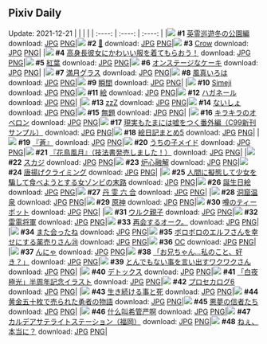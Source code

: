 ## Pixiv Daily
Update: 2021-12-21
|      |      |      |
| :----: | :----: | :----: |
|![](https://pixiv.microyu.workers.dev/c/240x480/img-master/img/2021/12/19/14/35/55/94872747_p0_master1200.jpg) **#1** [英霊巡遊冬の公園編](https://www.pixiv.net/artworks/94872747) download: [JPG](https://pixiv.microyu.workers.dev/img-original/img/2021/12/19/14/35/55/94872747_p0.jpg) [PNG](https://pixiv.microyu.workers.dev/img-original/img/2021/12/19/14/35/55/94872747_p0.png)|![](https://pixiv.microyu.workers.dev/c/240x480/img-master/img/2021/12/20/08/11/06/94891967_p0_master1200.jpg) **#2** [🎄](https://www.pixiv.net/artworks/94891967) download: [JPG](https://pixiv.microyu.workers.dev/img-original/img/2021/12/20/08/11/06/94891967_p0.jpg) [PNG](https://pixiv.microyu.workers.dev/img-original/img/2021/12/20/08/11/06/94891967_p0.png)|![](https://pixiv.microyu.workers.dev/c/240x480/img-master/img/2021/12/19/05/56/18/94863669_p0_master1200.jpg) **#3** [Crow](https://www.pixiv.net/artworks/94863669) download: [JPG](https://pixiv.microyu.workers.dev/img-original/img/2021/12/19/05/56/18/94863669_p0.jpg) [PNG](https://pixiv.microyu.workers.dev/img-original/img/2021/12/19/05/56/18/94863669_p0.png)|
|![](https://pixiv.microyu.workers.dev/c/240x480/img-master/img/2021/12/20/00/00/18/94886107_p0_master1200.jpg) **#4** [高身長彼女にかわいい服を着てもらおう！](https://www.pixiv.net/artworks/94886107) download: [JPG](https://pixiv.microyu.workers.dev/img-original/img/2021/12/20/00/00/18/94886107_p0.jpg) [PNG](https://pixiv.microyu.workers.dev/img-original/img/2021/12/20/00/00/18/94886107_p0.png)|![](https://pixiv.microyu.workers.dev/c/240x480/img-master/img/2021/12/19/08/14/45/94861285_p0_master1200.jpg) **#5** [紅葉](https://www.pixiv.net/artworks/94861285) download: [JPG](https://pixiv.microyu.workers.dev/img-original/img/2021/12/19/08/14/45/94861285_p0.jpg) [PNG](https://pixiv.microyu.workers.dev/img-original/img/2021/12/19/08/14/45/94861285_p0.png)|![](https://pixiv.microyu.workers.dev/c/240x480/img-master/img/2021/12/19/07/30/00/94867142_p0_master1200.jpg) **#6** [オンステージなケーキ](https://www.pixiv.net/artworks/94867142) download: [JPG](https://pixiv.microyu.workers.dev/img-original/img/2021/12/19/07/30/00/94867142_p0.jpg) [PNG](https://pixiv.microyu.workers.dev/img-original/img/2021/12/19/07/30/00/94867142_p0.png)|
|![](https://pixiv.microyu.workers.dev/c/240x480/img-master/img/2021/12/19/20/30/00/94880039_p0_master1200.jpg) **#7** [満月グラス](https://www.pixiv.net/artworks/94880039) download: [JPG](https://pixiv.microyu.workers.dev/img-original/img/2021/12/19/20/30/00/94880039_p0.jpg) [PNG](https://pixiv.microyu.workers.dev/img-original/img/2021/12/19/20/30/00/94880039_p0.png)|![](https://pixiv.microyu.workers.dev/c/240x480/img-master/img/2021/12/19/12/09/27/94870410_p0_master1200.jpg) **#8** [風真いろは](https://www.pixiv.net/artworks/94870410) download: [JPG](https://pixiv.microyu.workers.dev/img-original/img/2021/12/19/12/09/27/94870410_p0.jpg) [PNG](https://pixiv.microyu.workers.dev/img-original/img/2021/12/19/12/09/27/94870410_p0.png)|![](https://pixiv.microyu.workers.dev/c/240x480/img-master/img/2021/12/19/00/00/12/94861376_p0_master1200.jpg) **#9** [瞬間](https://www.pixiv.net/artworks/94861376) download: [JPG](https://pixiv.microyu.workers.dev/img-original/img/2021/12/19/00/00/12/94861376_p0.jpg) [PNG](https://pixiv.microyu.workers.dev/img-original/img/2021/12/19/00/00/12/94861376_p0.png)|
|![](https://pixiv.microyu.workers.dev/c/240x480/img-master/img/2021/12/19/11/28/59/94869727_p0_master1200.jpg) **#10** [Simeji](https://www.pixiv.net/artworks/94869727) download: [JPG](https://pixiv.microyu.workers.dev/img-original/img/2021/12/19/11/28/59/94869727_p0.jpg) [PNG](https://pixiv.microyu.workers.dev/img-original/img/2021/12/19/11/28/59/94869727_p0.png)|![](https://pixiv.microyu.workers.dev/c/240x480/img-master/img/2021/12/19/23/02/14/94884389_p0_master1200.jpg) **#11** [絵](https://www.pixiv.net/artworks/94884389) download: [JPG](https://pixiv.microyu.workers.dev/img-original/img/2021/12/19/23/02/14/94884389_p0.jpg) [PNG](https://pixiv.microyu.workers.dev/img-original/img/2021/12/19/23/02/14/94884389_p0.png)|![](https://pixiv.microyu.workers.dev/c/240x480/img-master/img/2021/12/19/00/02/11/94861592_p0_master1200.jpg) **#12** [ハガネール](https://www.pixiv.net/artworks/94861592) download: [JPG](https://pixiv.microyu.workers.dev/img-original/img/2021/12/19/00/02/11/94861592_p0.jpg) [PNG](https://pixiv.microyu.workers.dev/img-original/img/2021/12/19/00/02/11/94861592_p0.png)|
|![](https://pixiv.microyu.workers.dev/c/240x480/img-master/img/2021/12/19/00/00/03/94861289_p0_master1200.jpg) **#13** [zzZ](https://www.pixiv.net/artworks/94861289) download: [JPG](https://pixiv.microyu.workers.dev/img-original/img/2021/12/19/00/00/03/94861289_p0.jpg) [PNG](https://pixiv.microyu.workers.dev/img-original/img/2021/12/19/00/00/03/94861289_p0.png)|![](https://pixiv.microyu.workers.dev/c/240x480/img-master/img/2021/12/19/13/58/33/94872126_p0_master1200.jpg) **#14** [ないしょ](https://www.pixiv.net/artworks/94872126) download: [JPG](https://pixiv.microyu.workers.dev/img-original/img/2021/12/19/13/58/33/94872126_p0.jpg) [PNG](https://pixiv.microyu.workers.dev/img-original/img/2021/12/19/13/58/33/94872126_p0.png)|![](https://pixiv.microyu.workers.dev/c/240x480/img-master/img/2021/12/19/21/36/52/94881861_p0_master1200.jpg) **#15** [無題](https://www.pixiv.net/artworks/94881861) download: [JPG](https://pixiv.microyu.workers.dev/img-original/img/2021/12/19/21/36/52/94881861_p0.jpg) [PNG](https://pixiv.microyu.workers.dev/img-original/img/2021/12/19/21/36/52/94881861_p0.png)|
|![](https://pixiv.microyu.workers.dev/c/240x480/img-master/img/2021/12/20/00/01/54/94886232_p0_master1200.jpg) **#16** [キラキラのオベロン](https://www.pixiv.net/artworks/94886232) download: [JPG](https://pixiv.microyu.workers.dev/img-original/img/2021/12/20/00/01/54/94886232_p0.jpg) [PNG](https://pixiv.microyu.workers.dev/img-original/img/2021/12/20/00/01/54/94886232_p0.png)|![](https://pixiv.microyu.workers.dev/c/240x480/img-master/img/2021/12/19/18/25/07/94876670_p0_master1200.jpg) **#17** [現実もたまには嘘をつく番外編（C99新刊サンプル）](https://www.pixiv.net/artworks/94876670) download: [JPG](https://pixiv.microyu.workers.dev/img-original/img/2021/12/19/18/25/07/94876670_p0.jpg) [PNG](https://pixiv.microyu.workers.dev/img-original/img/2021/12/19/18/25/07/94876670_p0.png)|![](https://pixiv.microyu.workers.dev/c/240x480/img-master/img/2021/12/19/18/06/34/94876823_p0_master1200.jpg) **#18** [絵日記まとめ5](https://www.pixiv.net/artworks/94876823) download: [JPG](https://pixiv.microyu.workers.dev/img-original/img/2021/12/19/18/06/34/94876823_p0.jpg) [PNG](https://pixiv.microyu.workers.dev/img-original/img/2021/12/19/18/06/34/94876823_p0.png)|
|![](https://pixiv.microyu.workers.dev/c/240x480/img-master/img/2021/12/20/00/00/18/94886108_p0_master1200.jpg) **#19** [『蒼』](https://www.pixiv.net/artworks/94886108) download: [JPG](https://pixiv.microyu.workers.dev/img-original/img/2021/12/20/00/00/18/94886108_p0.jpg) [PNG](https://pixiv.microyu.workers.dev/img-original/img/2021/12/20/00/00/18/94886108_p0.png)|![](https://pixiv.microyu.workers.dev/c/240x480/img-master/img/2021/12/19/00/24/06/94862295_p0_master1200.jpg) **#20** [うちの子メイド](https://www.pixiv.net/artworks/94862295) download: [JPG](https://pixiv.microyu.workers.dev/img-original/img/2021/12/19/00/24/06/94862295_p0.jpg) [PNG](https://pixiv.microyu.workers.dev/img-original/img/2021/12/19/00/24/06/94862295_p0.png)|![](https://pixiv.microyu.workers.dev/c/240x480/img-master/img/2021/12/20/00/00/07/94886038_p0_master1200.jpg) **#21** [『花鳥風月』（技法書発売しました！）](https://www.pixiv.net/artworks/94886038) download: [JPG](https://pixiv.microyu.workers.dev/img-original/img/2021/12/20/00/00/07/94886038_p0.jpg) [PNG](https://pixiv.microyu.workers.dev/img-original/img/2021/12/20/00/00/07/94886038_p0.png)|
|![](https://pixiv.microyu.workers.dev/c/240x480/img-master/img/2021/12/19/16/00/00/94874203_p0_master1200.jpg) **#22** [スカジ](https://www.pixiv.net/artworks/94874203) download: [JPG](https://pixiv.microyu.workers.dev/img-original/img/2021/12/19/16/00/00/94874203_p0.jpg) [PNG](https://pixiv.microyu.workers.dev/img-original/img/2021/12/19/16/00/00/94874203_p0.png)|![](https://pixiv.microyu.workers.dev/c/240x480/img-master/img/2021/12/20/00/00/40/94886172_p0_master1200.jpg) **#23** [炉心融解](https://www.pixiv.net/artworks/94886172) download: [JPG](https://pixiv.microyu.workers.dev/img-original/img/2021/12/20/00/00/40/94886172_p0.jpg) [PNG](https://pixiv.microyu.workers.dev/img-original/img/2021/12/20/00/00/40/94886172_p0.png)|![](https://pixiv.microyu.workers.dev/c/240x480/img-master/img/2021/12/20/20/30/01/94900660_p0_master1200.jpg) **#24** [唐揚げクライミング](https://www.pixiv.net/artworks/94900660) download: [JPG](https://pixiv.microyu.workers.dev/img-original/img/2021/12/20/20/30/01/94900660_p0.jpg) [PNG](https://pixiv.microyu.workers.dev/img-original/img/2021/12/20/20/30/01/94900660_p0.png)|
|![](https://pixiv.microyu.workers.dev/c/240x480/img-master/img/2021/12/20/20/30/52/94900679_p0_master1200.jpg) **#25** [人間に擬態して少女を騙して食べようとする女ゾンビの末路](https://www.pixiv.net/artworks/94900679) download: [JPG](https://pixiv.microyu.workers.dev/img-original/img/2021/12/20/20/30/52/94900679_p0.jpg) [PNG](https://pixiv.microyu.workers.dev/img-original/img/2021/12/20/20/30/52/94900679_p0.png)|![](https://pixiv.microyu.workers.dev/c/240x480/img-master/img/2021/12/19/07/51/00/94867335_p0_master1200.jpg) **#26** [誕生日絵](https://www.pixiv.net/artworks/94867335) download: [JPG](https://pixiv.microyu.workers.dev/img-original/img/2021/12/19/07/51/00/94867335_p0.jpg) [PNG](https://pixiv.microyu.workers.dev/img-original/img/2021/12/19/07/51/00/94867335_p0.png)|![](https://pixiv.microyu.workers.dev/c/240x480/img-master/img/2021/12/20/00/58/52/94887719_p0_master1200.jpg) **#27** [丹 雯 六 合](https://www.pixiv.net/artworks/94887719) download: [JPG](https://pixiv.microyu.workers.dev/img-original/img/2021/12/20/00/58/52/94887719_p0.jpg) [PNG](https://pixiv.microyu.workers.dev/img-original/img/2021/12/20/00/58/52/94887719_p0.png)|
|![](https://pixiv.microyu.workers.dev/c/240x480/img-master/img/2021/12/19/00/00/05/94861311_p0_master1200.jpg) **#28** [洞窟温泉](https://www.pixiv.net/artworks/94861311) download: [JPG](https://pixiv.microyu.workers.dev/img-original/img/2021/12/19/00/00/05/94861311_p0.jpg) [PNG](https://pixiv.microyu.workers.dev/img-original/img/2021/12/19/00/00/05/94861311_p0.png)|![](https://pixiv.microyu.workers.dev/c/240x480/img-master/img/2021/12/20/00/04/11/94886325_p0_master1200.jpg) **#29** [原神](https://www.pixiv.net/artworks/94886325) download: [JPG](https://pixiv.microyu.workers.dev/img-original/img/2021/12/20/00/04/11/94886325_p0.jpg) [PNG](https://pixiv.microyu.workers.dev/img-original/img/2021/12/20/00/04/11/94886325_p0.png)|![](https://pixiv.microyu.workers.dev/c/240x480/img-master/img/2021/12/19/18/30/08/94877281_p0_master1200.jpg) **#30** [噂のティーポット](https://www.pixiv.net/artworks/94877281) download: [JPG](https://pixiv.microyu.workers.dev/img-original/img/2021/12/19/18/30/08/94877281_p0.jpg) [PNG](https://pixiv.microyu.workers.dev/img-original/img/2021/12/19/18/30/08/94877281_p0.png)|
|![](https://pixiv.microyu.workers.dev/c/240x480/img-master/img/2021/12/19/20/39/18/94880289_p0_master1200.jpg) **#31** [ウルク親子](https://www.pixiv.net/artworks/94880289) download: [JPG](https://pixiv.microyu.workers.dev/img-original/img/2021/12/19/20/39/18/94880289_p0.jpg) [PNG](https://pixiv.microyu.workers.dev/img-original/img/2021/12/19/20/39/18/94880289_p0.png)|![](https://pixiv.microyu.workers.dev/c/240x480/img-master/img/2021/12/19/00/19/05/94862162_p0_master1200.jpg) **#32** [雷電将軍](https://www.pixiv.net/artworks/94862162) download: [JPG](https://pixiv.microyu.workers.dev/img-original/img/2021/12/19/00/19/05/94862162_p0.jpg) [PNG](https://pixiv.microyu.workers.dev/img-original/img/2021/12/19/00/19/05/94862162_p0.png)|![](https://pixiv.microyu.workers.dev/c/240x480/img-master/img/2021/12/19/21/01/39/94880857_p0_master1200.jpg) **#33** [再会するオーク。](https://www.pixiv.net/artworks/94880857) download: [JPG](https://pixiv.microyu.workers.dev/img-original/img/2021/12/19/21/01/39/94880857_p0.jpg) [PNG](https://pixiv.microyu.workers.dev/img-original/img/2021/12/19/21/01/39/94880857_p0.png)|
|![](https://pixiv.microyu.workers.dev/c/240x480/img-master/img/2021/12/19/00/00/05/94861319_p0_master1200.jpg) **#34** [また会ったね](https://www.pixiv.net/artworks/94861319) download: [JPG](https://pixiv.microyu.workers.dev/img-original/img/2021/12/19/00/00/05/94861319_p0.jpg) [PNG](https://pixiv.microyu.workers.dev/img-original/img/2021/12/19/00/00/05/94861319_p0.png)|![](https://pixiv.microyu.workers.dev/c/240x480/img-master/img/2021/12/19/18/05/55/94876811_p0_master1200.jpg) **#35** [ボロボロのエルフさんを幸せにする薬売りさん㉘](https://www.pixiv.net/artworks/94876811) download: [JPG](https://pixiv.microyu.workers.dev/img-original/img/2021/12/19/18/05/55/94876811_p0.jpg) [PNG](https://pixiv.microyu.workers.dev/img-original/img/2021/12/19/18/05/55/94876811_p0.png)|![](https://pixiv.microyu.workers.dev/c/240x480/img-master/img/2021/12/19/00/00/09/94861349_p0_master1200.jpg) **#36** [OC](https://www.pixiv.net/artworks/94861349) download: [JPG](https://pixiv.microyu.workers.dev/img-original/img/2021/12/19/00/00/09/94861349_p0.jpg) [PNG](https://pixiv.microyu.workers.dev/img-original/img/2021/12/19/00/00/09/94861349_p0.png)|
|![](https://pixiv.microyu.workers.dev/c/240x480/img-master/img/2021/12/19/13/40/23/94871825_p0_master1200.jpg) **#37** [んにゃ](https://www.pixiv.net/artworks/94871825) download: [JPG](https://pixiv.microyu.workers.dev/img-original/img/2021/12/19/13/40/23/94871825_p0.jpg) [PNG](https://pixiv.microyu.workers.dev/img-original/img/2021/12/19/13/40/23/94871825_p0.png)|![](https://pixiv.microyu.workers.dev/c/240x480/img-master/img/2021/12/19/00/21/53/94862239_p0_master1200.jpg) **#38** [「お兄ちゃん…私のこと、好き？」](https://www.pixiv.net/artworks/94862239) download: [JPG](https://pixiv.microyu.workers.dev/img-original/img/2021/12/19/00/21/53/94862239_p0.jpg) [PNG](https://pixiv.microyu.workers.dev/img-original/img/2021/12/19/00/21/53/94862239_p0.png)|![](https://pixiv.microyu.workers.dev/c/240x480/img-master/img/2021/12/19/13/41/23/94871839_p0_master1200.jpg) **#39** [とんでもない事を言い出すワクワクさん](https://www.pixiv.net/artworks/94871839) download: [JPG](https://pixiv.microyu.workers.dev/img-original/img/2021/12/19/13/41/23/94871839_p0.jpg) [PNG](https://pixiv.microyu.workers.dev/img-original/img/2021/12/19/13/41/23/94871839_p0.png)|
|![](https://pixiv.microyu.workers.dev/c/240x480/img-master/img/2021/12/19/20/09/02/94879507_p0_master1200.jpg) **#40** [デトックス](https://www.pixiv.net/artworks/94879507) download: [JPG](https://pixiv.microyu.workers.dev/img-original/img/2021/12/19/20/09/02/94879507_p0.jpg) [PNG](https://pixiv.microyu.workers.dev/img-original/img/2021/12/19/20/09/02/94879507_p0.png)|![](https://pixiv.microyu.workers.dev/c/240x480/img-master/img/2021/12/19/00/00/04/94861307_p0_master1200.jpg) **#41** [「白夜極光」半周年記念イラスト](https://www.pixiv.net/artworks/94861307) download: [JPG](https://pixiv.microyu.workers.dev/img-original/img/2021/12/19/00/00/04/94861307_p0.jpg) [PNG](https://pixiv.microyu.workers.dev/img-original/img/2021/12/19/00/00/04/94861307_p0.png)|![](https://pixiv.microyu.workers.dev/c/240x480/img-master/img/2021/12/20/22/00/17/94902682_p0_master1200.jpg) **#42** [プロセカログ6](https://www.pixiv.net/artworks/94902682) download: [JPG](https://pixiv.microyu.workers.dev/img-original/img/2021/12/20/22/00/17/94902682_p0.jpg) [PNG](https://pixiv.microyu.workers.dev/img-original/img/2021/12/20/22/00/17/94902682_p0.png)|
|![](https://pixiv.microyu.workers.dev/c/240x480/img-master/img/2021/12/20/00/00/25/94886135_p0_master1200.jpg) **#43** [生き続ける事と死](https://www.pixiv.net/artworks/94886135) download: [JPG](https://pixiv.microyu.workers.dev/img-original/img/2021/12/20/00/00/25/94886135_p0.jpg) [PNG](https://pixiv.microyu.workers.dev/img-original/img/2021/12/20/00/00/25/94886135_p0.png)|![](https://pixiv.microyu.workers.dev/c/240x480/img-master/img/2021/12/19/00/07/55/94861457_p0_master1200.jpg) **#44** [黄金五十枚で売られた勇者の物語](https://www.pixiv.net/artworks/94861457) download: [JPG](https://pixiv.microyu.workers.dev/img-original/img/2021/12/19/00/07/55/94861457_p0.jpg) [PNG](https://pixiv.microyu.workers.dev/img-original/img/2021/12/19/00/07/55/94861457_p0.png)|![](https://pixiv.microyu.workers.dev/c/240x480/img-master/img/2021/12/19/09/50/20/94868412_p0_master1200.jpg) **#45** [悪夢の信者たち](https://www.pixiv.net/artworks/94868412) download: [JPG](https://pixiv.microyu.workers.dev/img-original/img/2021/12/19/09/50/20/94868412_p0.jpg) [PNG](https://pixiv.microyu.workers.dev/img-original/img/2021/12/19/09/50/20/94868412_p0.png)|
|![](https://pixiv.microyu.workers.dev/c/240x480/img-master/img/2021/12/19/14/13/39/94872385_p0_master1200.jpg) **#46** [什么叫希管严啊](https://www.pixiv.net/artworks/94872385) download: [JPG](https://pixiv.microyu.workers.dev/img-original/img/2021/12/19/14/13/39/94872385_p0.jpg) [PNG](https://pixiv.microyu.workers.dev/img-original/img/2021/12/19/14/13/39/94872385_p0.png)|![](https://pixiv.microyu.workers.dev/c/240x480/img-master/img/2021/12/20/00/00/41/94886175_p0_master1200.jpg) **#47** [カルデアサテライトステーション（福岡）](https://www.pixiv.net/artworks/94886175) download: [JPG](https://pixiv.microyu.workers.dev/img-original/img/2021/12/20/00/00/41/94886175_p0.jpg) [PNG](https://pixiv.microyu.workers.dev/img-original/img/2021/12/20/00/00/41/94886175_p0.png)|![](https://pixiv.microyu.workers.dev/c/240x480/img-master/img/2021/12/19/15/17/57/94873492_p0_master1200.jpg) **#48** [ねぇ、本当に？](https://www.pixiv.net/artworks/94873492) download: [JPG](https://pixiv.microyu.workers.dev/img-original/img/2021/12/19/15/17/57/94873492_p0.jpg) [PNG](https://pixiv.microyu.workers.dev/img-original/img/2021/12/19/15/17/57/94873492_p0.png)|
